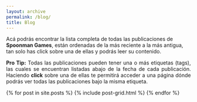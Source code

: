 ```yaml
---
layout: archive
permalink: /blog/
title: Blog
---
```


Acá podrás encontrar la lista completa de todas las publicaciones de 
**Spoonman Games**, están ordenadas de la más reciente a la más antigua, tan solo has click sobre una de ellas y podrás leer su contenido.

<p class="notice-info" align="justify"><strong>Pro Tip:</strong> Todas las 
publicaciones pueden tener una o más etiquetas (tags), las cuales se encuentran listadas abajo de la fecha de cada publicación. 
Haciendo <strong>click</strong> sobre una de ellas te permitirá acceder a una 
página dónde podrás ver todas las publicaciones bajo la misma etiqueta.</p>

<div class="tiles">
{% for post in site.posts %}
    {% include post-grid.html %}
{% endfor %}
</div><!-- /.tiles -->
